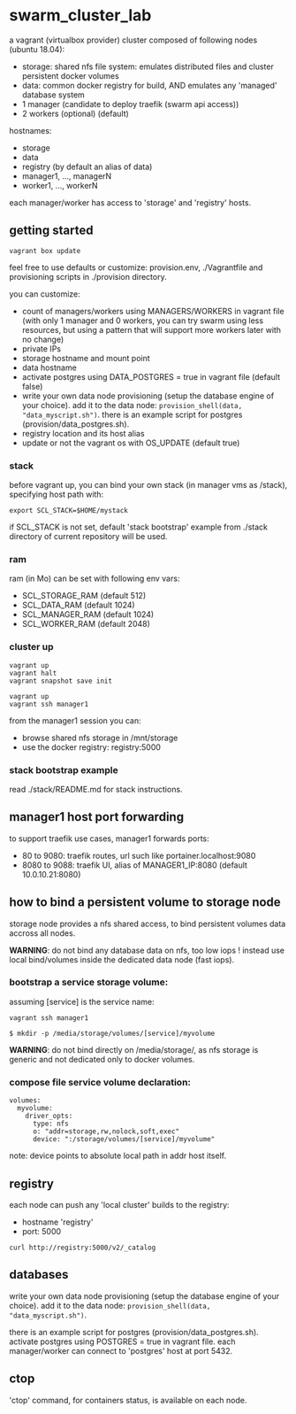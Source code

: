 # swarm_cluster_lab

a vagrant (virtualbox provider) cluster composed of following nodes (ubuntu 18.04):

- storage: shared nfs file system: emulates distributed files and cluster persistent docker volumes
- data: common docker registry for build, AND emulates any 'managed' database system 
- 1 manager (candidate to deploy traefik (swarm api access))
- 2 workers (optional) (default)

hostnames:
- storage
- data
- registry (by default an alias of data)
- manager1, ..., managerN
- worker1, ..., workerN

each manager/worker has access to 'storage' and 'registry' hosts.

## getting started

```
vagrant box update
```

feel free to use defaults or customize: provision.env, ./Vagrantfile and provisioning scripts in ./provision directory.

you can customize:

- count of managers/workers using MANAGERS/WORKERS in vagrant file (with only 1 manager and 0 workers, you can try swarm using less resources, but using a pattern that will support more workers later with no change)
- private IPs
- storage hostname and mount point
- data hostname
- activate postgres using DATA_POSTGRES = true in vagrant file (default false)
- write your own data node provisioning (setup the database engine of your choice). add it to the data node: `provision_shell(data, "data_myscript.sh")`. there is an example script for postgres (provision/data_postgres.sh).
- registry location and its host alias
- update or not the vagrant os with OS_UPDATE (default true)

### stack

before vagrant up, you can bind your own stack (in manager vms as /stack), specifying host path with:

```
export SCL_STACK=$HOME/mystack
```

if SCL_STACK is not set, default 'stack bootstrap' example from ./stack directory of current repository will be used.

### ram

ram (in Mo) can be set with following env vars:

- SCL_STORAGE_RAM (default 512)
- SCL_DATA_RAM (default 1024)
- SCL_MANAGER_RAM (default 1024)
- SCL_WORKER_RAM  (default 2048)

### cluster up

```
vagrant up
vagrant halt
vagrant snapshot save init

vagrant up
vagrant ssh manager1
```

from the manager1 session you can:

- browse shared nfs storage in /mnt/storage
- use the docker registry: registry:5000

### stack bootstrap example

read ./stack/README.md for stack instructions.

## manager1 host port forwarding

to support traefik use cases, manager1 forwards ports:

- 80 to 9080: traefik routes, url such like portainer.localhost:9080
- 8080 to 9088: traefik UI, alias of MANAGER1_IP:8080 (default 10.0.10.21:8080)

## how to bind a persistent volume to storage node

storage node provides a nfs shared access, to bind persistent volumes data accross all nodes.

**WARNING**: do not bind any database data on nfs, too low iops ! instead use local bind/volumes inside the dedicated data node (fast iops).

### bootstrap a service storage volume:

assuming [service] is the service name:

```
vagrant ssh manager1

$ mkdir -p /media/storage/volumes/[service]/myvolume
```

**WARNING**: do not bind directly on /media/storage/, as nfs storage is generic and not dedicated only to docker volumes.

### compose file service volume declaration:

```
volumes:
  myvolume:
    driver_opts:
      type: nfs
      o: "addr=storage,rw,nolock,soft,exec"
      device: ":/storage/volumes/[service]/myvolume"
```

note: device points to absolute local path in addr host itself.

## registry

each node can push any 'local cluster' builds to the registry:

- hostname 'registry'
- port: 5000

```
curl http://registry:5000/v2/_catalog
```

## databases

write your own data node provisioning (setup the database engine of your choice). add it to the data node: `provision_shell(data, "data_myscript.sh")`.

there is an example script for postgres (provision/data_postgres.sh). activate postgres using POSTGRES = true in vagrant file. each manager/worker can connect to 'postgres' host at port 5432.

## ctop

'ctop' command, for containers status, is available on each node.

